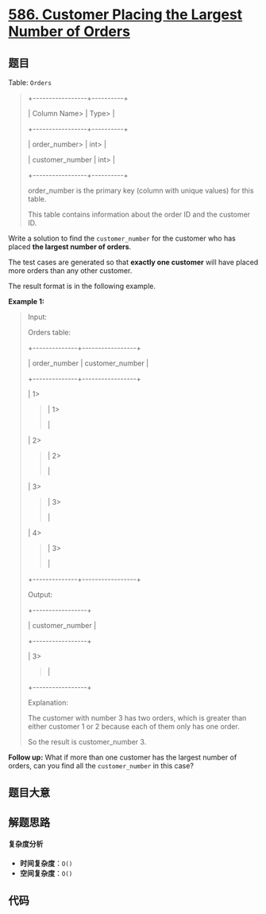 # [586. Customer Placing the Largest Number of Orders](https://leetcode.com/problems/customer-placing-the-largest-number-of-orders/)

## 题目

Table: `Orders`

> +-----------------+----------+
>
> | Column Name>
> | Type>
> |
>
> +-----------------+----------+
>
> | order_number>
> | int>
> |
>
> | customer_number | int>
> |
>
> +-----------------+----------+
>
> order_number is the primary key (column with unique values) for this table.
>
> This table contains information about the order ID and the customer ID.

Write a solution to find the `customer_number` for the customer who has placed
**the largest number of orders**.

The test cases are generated so that **exactly one customer** will have placed
more orders than any other customer.

The result format is in the following example.

**Example 1:**

> Input:
>
> Orders table:
>
> +--------------+-----------------+
>
> | order_number | customer_number |
>
> +--------------+-----------------+
>
> | 1>
>
> > | 1>
> >
> > |
>
> | 2>
>
> > | 2>
> >
> > |
>
> | 3>
>
> > | 3>
> >
> > |
>
> | 4>
>
> > | 3>
> >
> > |
>
> +--------------+-----------------+
>
> Output:
>
> +-----------------+
>
> | customer_number |
>
> +-----------------+
>
> | 3>
>
> > |
>
> +-----------------+
>
> Explanation:
>
> The customer with number 3 has two orders, which is greater than either customer 1 or 2 because each of them only has one order.
>
> So the result is customer_number 3.

**Follow up:** What if more than one customer has the largest number of
orders, can you find all the `customer_number` in this case?

## 题目大意

## 解题思路

#### 复杂度分析

- **时间复杂度**：`O()`
- **空间复杂度**：`O()`

## 代码

```javascript

```
